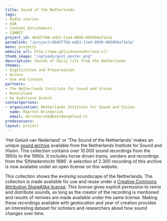 ```yaml
---
title: Sound of the Netherlands
tags:
- Radio stories
- ASR
- Content Enrichments
- COMMIT
project_id: dbd2f7b8-edb3-11e4-8099-005056a71e3a
permalink: "/project/dbd2f7b8-edb3-11e4-8099-005056a71e3a"
menu: projects
website_url: http://www.geluidvannederland.nl/
thumb_image: "/uploads/gvnl_poster.png"
description: Sounds of daily life from the Netherlands
themes:
- Digitization and Preservation
- Access
- Use and Context
partners:
- The Netherlands Institute for Sound and Vision
- Kennisland
- De Auditieve Dienst
contactpersons:
- organization: Netherlands Institute for Sound and Vision
  name: Maarten Brinkerink
  email: mbrinkerink@beeldengeluid.nl
predecessors: 
layout: project
---
```


'Het Geluid van Nederland' or 'The Sound of the Netherlands' makes an unique [sound archive](http://www.beeldengeluid.nl/geluiden) available from the Netherlands Institute for Sound and Vision. This collection contains over 10.000 sound recordings from the 1950s to the 1990s. It includes horse driven trams, venders and recordings from the ‘Elfstedentocht 1986’. A selection of 2.300 recording of this archive is now available under an open license on this website.

This collection shows the evolving soundscape of the Netherlands. The collection is made available for use and reuse under a [Creative Commons Attribution ShareAlike license](http://creativecommons.org/licenses/by-sa/3.0/nl/deed.en). This license gives explicit permssion to remix and distribute sounds, as long as the creator of the recording is mentioned and results of remixes are made available under the same license. Making these recordings available with geolocation and year of creation provides an interesting dataset for scholars and researchers about how sound changes over time.
